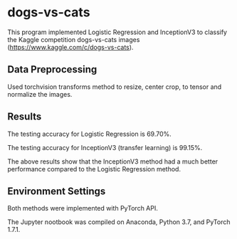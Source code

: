# dogs-vs-cats  

This program implemented Logistic Regression and InceptionV3 to classify the Kaggle competition dogs-vs-cats images (https://www.kaggle.com/c/dogs-vs-cats).  

## Data Preprocessing

Used torchvision transforms method to resize, center crop, to tensor and normalize the images.

## Results

The testing accuracy for Logistic Regression is 69.70%.  

The testing accuracy for InceptionV3 (transfer learning) is 99.15%.  

The above results show that the InceptionV3 method had a much better performance compared to the Logistic Regression method.  

## Environment Settings

Both methods were implemented with PyTorch API.  

The Jupyter nootbook was compiled on Anaconda, Python 3.7, and PyTorch 1.7.1.
